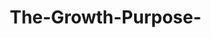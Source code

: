 # The-Growth-Purpose-
<!DOCTYPE html>
<html lang="en">
<head>
    <meta charset="UTF-8">
    <meta name="viewport" content="width=device-width, initial-scale=1.0">
    <title>The Growth Purpose 🪴 - Personal Development Hub</title>
    <style>
        * {
            margin: 0;
            padding: 0;
            box-sizing: border-box;
        }

        body {
            font-family: -apple-system, BlinkMacSystemFont, 'Segoe UI', Roboto, sans-serif;
            background: linear-gradient(135deg, #001F3F 0%, #7A3FF2 100%);
            color: white;
            min-height: 100vh;
            padding: 20px;
        }

        .container {
            max-width: 1200px;
            margin: 0 auto;
        }

        .header {
            text-align: center;
            margin-bottom: 40px;
        }

        .header h1 {
            font-size: 2.5rem;
            margin-bottom: 10px;
            background: linear-gradient(45deg, #fff, #7A3FF2);
            -webkit-background-clip: text;
            -webkit-text-fill-color: transparent;
            background-clip: text;
        }

        .header p {
            font-size: 1.2rem;
            opacity: 0.9;
        }

        .features-grid {
            display: grid;
            grid-template-columns: repeat(auto-fit, minmax(350px, 1fr));
            gap: 30px;
            margin-bottom: 30px;
        }

        .feature-card {
            background: rgba(255, 255, 255, 0.1);
            backdrop-filter: blur(10px);
            border-radius: 20px;
            padding: 30px;
            border: 1px solid rgba(255, 255, 255, 0.2);
            transition: transform 0.3s ease, box-shadow 0.3s ease;
        }

        .feature-card:hover {
            transform: translateY(-5px);
            box-shadow: 0 20px 40px rgba(122, 63, 242, 0.3);
        }

        .feature-title {
            font-size: 1.5rem;
            margin-bottom: 20px;
            display: flex;
            align-items: center;
            gap: 10px;
        }

        .feature-icon {
            font-size: 1.8rem;
        }

        .input-group {
            margin-bottom: 15px;
        }

        .input-group label {
            display: block;
            margin-bottom: 5px;
            font-weight: 500;
        }

        .input-group input, .input-group textarea {
            width: 100%;
            padding: 12px;
            border: 1px solid rgba(255, 255, 255, 0.3);
            border-radius: 10px;
            background: rgba(255, 255, 255, 0.1);
            color: white;
            font-size: 16px;
        }

        .input-group input::placeholder, .input-group textarea::placeholder {
            color: rgba(255, 255, 255, 0.6);
        }

        .btn {
            background: linear-gradient(45deg, #7A3FF2, #001F3F);
            color: white;
            border: none;
            padding: 12px 24px;
            border-radius: 10px;
            font-size: 16px;
            font-weight: 600;
            cursor: pointer;
            transition: all 0.3s ease;
            width: 100%;
        }

        .btn:hover {
            transform: translateY(-2px);
            box-shadow: 0 10px 20px rgba(122, 63, 242, 0.4);
        }

        .btn:disabled {
            opacity: 0.6;
            cursor: not-allowed;
            transform: none;
        }

        .entries-list {
            max-height: 300px;
            overflow-y: auto;
            margin-top: 20px;
        }

        .entry-item {
            background: rgba(255, 255, 255, 0.1);
            padding: 12px;
            border-radius: 8px;
            margin-bottom: 10px;
            display: flex;
            justify-content: space-between;
            align-items: center;
        }

        .delete-btn {
            background: #ff4757;
            color: white;
            border: none;
            padding: 6px 12px;
            border-radius: 6px;
            cursor: pointer;
            font-size: 12px;
        }

        .tip-item {
            background: rgba(255, 255, 255, 0.1);
            padding: 15px;
            border-radius: 10px;
            text-align: center;
            border: 1px solid rgba(255, 255, 255, 0.2);
        }

        .tip-icon {
            font-size: 2rem;
            margin-bottom: 10px;
            display: block;
        }

        .result-box {
            background: rgba(255, 255, 255, 0.1);
            border: 1px solid rgba(255, 255, 255, 0.2);
            border-radius: 10px;
            padding: 20px;
            margin-top: 20px;
            display: none;
        }

        .result-box.show {
            display: block;
        }

        .error-message {
            background: rgba(255, 71, 87, 0.2);
            border: 1px solid #ff4757;
            color: #ff4757;
            padding: 15px;
            border-radius: 10px;
            margin-top: 15px;
        }

        .success-message {
            background: rgba(46, 213, 115, 0.2);
            border: 1px solid #2ed573;
            color: #2ed573;
            padding: 15px;
            border-radius: 10px;
            margin-top: 15px;
        }

        .modal {
            display: none;
            position: fixed;
            z-index: 1000;
            left: 0;
            top: 0;
            width: 100%;
            height: 100%;
            background-color: rgba(0, 0, 0, 0.8);
            backdrop-filter: blur(5px);
        }

        .modal-content {
            background: linear-gradient(135deg, #001F3F 0%, #7A3FF2 100%);
            margin: 10% auto;
            padding: 0;
            border-radius: 20px;
            width: 90%;
            max-width: 500px;
            border: 2px solid rgba(255, 255, 255, 0.3);
            animation: modalSlide 0.3s ease-out;
        }

        @keyframes modalSlide {
            from { transform: translateY(-50px); opacity: 0; }
            to { transform: translateY(0); opacity: 1; }
        }

        .modal-header {
            padding: 25px 30px 0;
            text-align: center;
        }

        .modal-header h2 {
            color: white;
            margin: 0;
            font-size: 1.8rem;
        }

        .modal-body {
            padding: 20px 30px;
            color: white;
            text-align: center;
        }

        .modal-body p {
            margin: 10px 0;
            line-height: 1.6;
        }

        .blocked-url {
            background: rgba(255, 255, 255, 0.1);
            padding: 10px;
            border-radius: 8px;
            margin: 15px 0;
            font-size: 0.9rem;
            word-break: break-all;
            border: 1px solid rgba(255, 255, 255, 0.2);
        }

        .modal-footer {
            padding: 0 30px 30px;
            display: flex;
            gap: 15px;
            justify-content: center;
        }

        .btn-override {
            background: linear-gradient(45deg, #ff4757, #ff6b7a);
            flex: 1;
        }

        .btn-stay {
            background: linear-gradient(45deg, #2ed573, #7bed9f);
            flex: 1;
        }

        .blocker-status {
            display: grid;
            grid-template-columns: 1fr;
            gap: 15px;
        }

        .entry-timestamp {
            font-size: 0.8rem;
            opacity: 0.7;
            margin-top: 5px;
        }

        @media (max-width: 768px) {
            .features-grid {
                grid-template-columns: 1fr;
            }
            
            .header h1 {
                font-size: 2rem;
            }

            .modal-content {
                width: 95%;
                margin: 5% auto;
            }

            .modal-footer {
                flex-direction: column;
            }
        }
    </style>
</head>
<body>
    <div class="container">
        <div class="header">
            <h1>The Growth Purpose 🪴</h1>
            <p>Your Personal Development Hub - Track, Learn & Grow</p>
        </div>

        <div class="features-grid">
            <!-- Screen Time Tracker -->
            <div class="feature-card">
                <h2 class="feature-title">
                    <span class="feature-icon">📱</span>
                    Screen Time Tracker
                </h2>
                <div class="input-group">
                    <label for="app-name">App Name</label>
                    <input type="text" id="app-name" placeholder="e.g., Instagram, TikTok, YouTube">
                </div>
                <div class="input-group">
                    <label for="time-spent">Time Used</label>
                    <input type="text" id="time-spent" placeholder="e.g., 2 hours, 45 minutes">
                </div>
                <button class="btn" onclick="addScreenTime()">Add Entry</button>
                
                <div class="entries-list" id="screen-time-list">
                    <!-- Screen time entries will be populated here -->
                </div>
            </div>

            <!-- Reels & Shorts Blocker -->
            <div class="feature-card">
                <h2 class="feature-title">
                    <span class="feature-icon">🚫</span>
                    Reels & Shorts Blocker
                </h2>
                <p style="margin-bottom: 20px; opacity: 0.9;">Automatically blocks Instagram Reels and YouTube Shorts</p>
                
                <div class="blocker-status">
                    <div class="tip-item">
                        <span class="tip-icon">🛡️</span>
                        <strong>Protection Active</strong>
                        <p>Blocking Instagram Reels and YouTube Shorts automatically</p>
                    </div>
                    <div class="tip-item">
                        <span class="tip-icon">⚠️</span>
                        <strong>Override Available</strong>
                        <p>Click override on warning to temporarily access blocked content</p>
                    </div>
                </div>
            </div>

            <!-- Feedback Feature -->
            <div class="feature-card">
                <h2 class="feature-title">
                    <span class="feature-icon">💬</span>
                    Feedback
                </h2>
                <div class="input-group">
                    <label for="feedback-text">Your Feedback</label>
                    <textarea id="feedback-text" placeholder="Share your thoughts, suggestions, or report issues..." rows="4"></textarea>
                </div>
                <button class="btn" onclick="submitFeedback()" id="feedback-btn">Submit Feedback</button>
                
                <div class="result-box" id="feedback-result">
                    <div id="feedback-message"></div>
                </div>
            </div>
        </div>

        <!-- Blocker Modal -->
        <div id="blocker-modal" class="modal">
            <div class="modal-content">
                <div class="modal-header">
                    <h2>🚫 Content Blocked</h2>
                </div>
                <div class="modal-body">
                    <p><strong>Reels/Shorts are blocked—stay productive!</strong></p>
                    <p>You tried to access distracting short-form content. Stay focused on your goals!</p>
                    <div class="blocked-url" id="blocked-url"></div>
                </div>
                <div class="modal-footer">
                    <button class="btn btn-override" onclick="overrideBlock()">Override (5 min access)</button>
                    <button class="btn btn-stay" onclick="closeBlockerModal()">Stay Productive</button>
                </div>
            </div>
        </div>
    </div>

    <script>
        // Screen Time Tracker Functions
        let screenTimeEntries = [];

        async function addScreenTime() {
            const appName = document.getElementById('app-name').value.trim();
            const timeSpent = document.getElementById('time-spent').value.trim();
            
            if (!appName || !timeSpent) {
                showMessage('Please fill in both app name and time spent', 'error');
                return;
            }

            try {
                const response = await fetch('/add_screen_time', {
                    method: 'POST',
                    headers: {
                        'Content-Type': 'application/json',
                    },
                    body: JSON.stringify({
                        app_name: appName,
                        time_spent: timeSpent
                    })
                });

                const data = await response.json();
                
                if (data.success) {
                    data.entry.timestamp = new Date().toLocaleString();
                    screenTimeEntries.push(data.entry);
                    updateScreenTimeList();
                    document.getElementById('app-name').value = '';
                    document.getElementById('time-spent').value = '';
                    showMessage('Screen time entry added successfully!', 'success');
                } else {
                    showMessage(data.error || 'Failed to add entry', 'error');
                }
            } catch (error) {
                showMessage('Error adding screen time entry', 'error');
            }
        }

        async function deleteScreenTime(entryId) {
            try {
                const response = await fetch(`/delete_screen_time/${entryId}`, {
                    method: 'DELETE'
                });

                const data = await response.json();
                
                if (data.success) {
                    screenTimeEntries = screenTimeEntries.filter(entry => entry.id !== entryId);
                    updateScreenTimeList();
                    showMessage('Entry deleted successfully!', 'success');
                } else {
                    showMessage('Failed to delete entry', 'error');
                }
            } catch (error) {
                showMessage('Error deleting entry', 'error');
            }
        }

        function updateScreenTimeList() {
            const listContainer = document.getElementById('screen-time-list');
            
            if (screenTimeEntries.length === 0) {
                listContainer.innerHTML = '<p style="text-align: center; opacity: 0.7; margin-top: 20px;">No entries yet. Add your first screen time entry above!</p>';
                return;
            }

            listContainer.innerHTML = screenTimeEntries.map(entry => `
                <div class="entry-item">
                    <div>
                        <strong>${entry.app_name}</strong><br>
                        <small>${entry.time_spent}</small>
                        <div class="entry-timestamp">${entry.timestamp || 'Just now'}</div>
                    </div>
                    <button class="delete-btn" onclick="deleteScreenTime(${entry.id})">Delete</button>
                </div>
            `).join('');
        }

        // Reels & Shorts Blocker Functions
        let overrideActive = false;
        let overrideTimer = null;

        function checkForBlockedContent() {
            const currentUrl = window.location.href;
            const blockedPatterns = [
                /instagram\.com\/reels\//,
                /instagram\.com\/.*\/reels\//,
                /youtube\.com\/shorts\//,
                /youtu\.be\/.*shorts/,
                /m\.youtube\.com\/shorts\//
            ];

            if (!overrideActive && blockedPatterns.some(pattern => pattern.test(currentUrl))) {
                showBlockerModal(currentUrl);
                return true;
            }
            return false;
        }

        function showBlockerModal(blockedUrl) {
            const modal = document.getElementById('blocker-modal');
            const blockedUrlDiv = document.getElementById('blocked-url');
            blockedUrlDiv.textContent = `Blocked URL: ${blockedUrl}`;
            modal.style.display = 'block';
        }

        function closeBlockerModal() {
            const modal = document.getElementById('blocker-modal');
            modal.style.display = 'none';
            window.location.href = '/';
        }

        function overrideBlock() {
            overrideActive = true;
            const modal = document.getElementById('blocker-modal');
            modal.style.display = 'none';
            
            overrideTimer = setTimeout(() => {
                overrideActive = false;
                showMessage('Override expired. Blocking is now active again.', 'info');
            }, 5 * 60 * 1000);
            
            showMessage('Override active for 5 minutes. Use this time wisely!', 'success');
        }

        function monitorUrlChanges() {
            let currentUrl = window.location.href;
            setInterval(() => {
                if (window.location.href !== currentUrl) {
                    currentUrl = window.location.href;
                    checkForBlockedContent();
                }
            }, 1000);
        }

        // Feedback Functions
        async function submitFeedback() {
            const feedbackText = document.getElementById('feedback-text').value.trim();
            const btn = document.getElementById('feedback-btn');
            const resultBox = document.getElementById('feedback-result');
            const messageDiv = document.getElementById('feedback-message');
            
            if (!feedbackText) {
                showMessage('Please enter your feedback before submitting', 'error');
                return;
            }

            btn.disabled = true;
            btn.textContent = 'Submitting...';
            
            try {
                const response = await fetch('/feedback', {
                    method: 'POST',
                    headers: {
                        'Content-Type': 'application/json',
                    },
                    body: JSON.stringify({
                        feedback: feedbackText
                    })
                });

                const data = await response.json();
                
                if (data.success) {
                    messageDiv.innerHTML = `
                        <div class="success-message">
                            <strong>Thank you for your feedback!</strong><br>
                            Your input helps us improve the app. We appreciate you taking the time to share your thoughts.
                        </div>
                    `;
                    resultBox.classList.add('show');
                    document.getElementById('feedback-text').value = '';
                } else {
                    messageDiv.innerHTML = `
                        <div class="error-message">
                            <strong>Error:</strong> ${data.error || 'Failed to submit feedback'}
                        </div>
                    `;
                    resultBox.classList.add('show');
                }
            } catch (error) {
                messageDiv.innerHTML = `
                    <div class="error-message">
                        <strong>Network Error:</strong> Unable to submit feedback. Please try again.
                    </div>
                `;
                resultBox.classList.add('show');
            } finally {
                btn.disabled = false;
                btn.textContent = 'Submit Feedback';
            }
        }

        // Utility Functions
        function showMessage(message, type) {
            const existingMessages = document.querySelectorAll('.error-message, .success-message');
            existingMessages.forEach(msg => {
                if (!msg.closest('.result-box')) {
                    msg.remove();
                }
            });

            const messageDiv = document.createElement('div');
            messageDiv.className = type === 'error' ? 'error-message' : 'success-message';
            messageDiv.textContent = message;
            
            const firstCard = d<!DOCTYPE html>
<html lang="en">
<head>
    <meta charset="UTF-8">
    <meta name="viewport" content="width=device-width, initial-scale=1.0">
    <title>The Growth Purpose 🪴 - Personal Development Hub</title>
    <style>
        * {
            margin: 0;
            padding: 0;
            box-sizing: border-box;
        }

        body {
            font-family: -apple-system, BlinkMacSystemFont, 'Segoe UI', Roboto, sans-serif;
            background: linear-gradient(135deg, #001F3F 0%, #7A3FF2 100%);
            color: white;
            min-height: 100vh;
            padding: 20px;
        }

        .container {
            max-width: 1200px;
            margin: 0 auto;
        }

        .header {
            text-align: center;
            margin-bottom: 40px;
        }

        .header h1 {
            font-size: 2.5rem;
            margin-bottom: 10px;
            background: linear-gradient(45deg, #fff, #7A3FF2);
            -webkit-background-clip: text;
            -webkit-text-fill-color: transparent;
            background-clip: text;
        }

        .header p {
            font-size: 1.2rem;
            opacity: 0.9;
        }

        .features-grid {
            display: grid;
            grid-template-columns: repeat(auto-fit, minmax(350px, 1fr));
            gap: 30px;
            margin-bottom: 30px;
        }

        .feature-card {
            background: rgba(255, 255, 255, 0.1);
            backdrop-filter: blur(10px);
            border-radius: 20px;
            padding: 30px;
            border: 1px solid rgba(255, 255, 255, 0.2);
            transition: transform 0.3s ease, box-shadow 0.3s ease;
        }

        .feature-card:hover {
            transform: translateY(-5px);
            box-shadow: 0 20px 40px rgba(122, 63, 242, 0.3);
        }

        .feature-title {
            font-size: 1.5rem;
            margin-bottom: 20px;
            display: flex;
            align-items: center;
            gap: 10px;
        }

        .feature-icon {
            font-size: 1.8rem;
        }

        .input-group {
            margin-bottom: 15px;
        }

        .input-group label {
            display: block;
            margin-bottom: 5px;
            font-weight: 500;
        }

        .input-group input, .input-group textarea {
            width: 100%;
            padding: 12px;
            border: 1px solid rgba(255, 255, 255, 0.3);
            border-radius: 10px;
            background: rgba(255, 255, 255, 0.1);
            color: white;
            font-size: 16px;
        }

        .input-group input::placeholder, .input-group textarea::placeholder {
            color: rgba(255, 255, 255, 0.6);
        }

        .btn {
            background: linear-gradient(45deg, #7A3FF2, #001F3F);
            color: white;
            border: none;
            padding: 12px 24px;
            border-radius: 10px;
            font-size: 16px;
            font-weight: 600;
            cursor: pointer;
            transition: all 0.3s ease;
            width: 100%;
        }

        .btn:hover {
            transform: translateY(-2px);
            box-shadow: 0 10px 20px rgba(122, 63, 242, 0.4);
        }

        .btn:disabled {
            opacity: 0.6;
            cursor: not-allowed;
            transform: none;
        }

        .entries-list {
            max-height: 300px;
            overflow-y: auto;
            margin-top: 20px;
        }

        .entry-item {
            background: rgba(255, 255, 255, 0.1);
            padding: 12px;
            border-radius: 8px;
            margin-bottom: 10px;
            display: flex;
            justify-content: space-between;
            align-items: center;
        }

        .delete-btn {
            background: #ff4757;
            color: white;
            border: none;
            padding: 6px 12px;
            border-radius: 6px;
            cursor: pointer;
            font-size: 12px;
        }

        .tip-item {
            background: rgba(255, 255, 255, 0.1);
            padding: 15px;
            border-radius: 10px;
            text-align: center;
            border: 1px solid rgba(255, 255, 255, 0.2);
        }

        .tip-icon {
            font-size: 2rem;
            margin-bottom: 10px;
            display: block;
        }

        .result-box {
            background: rgba(255, 255, 255, 0.1);
            border: 1px solid rgba(255, 255, 255, 0.2);
            border-radius: 10px;
            padding: 20px;
            margin-top: 20px;
            display: none;
        }

        .result-box.show {
            display: block;
        }

        .error-message {
            background: rgba(255, 71, 87, 0.2);
            border: 1px solid #ff4757;
            color: #ff4757;
            padding: 15px;
            border-radius: 10px;
            margin-top: 15px;
        }

        .success-message {
            background: rgba(46, 213, 115, 0.2);
            border: 1px solid #2ed573;
            color: #2ed573;
            padding: 15px;
            border-radius: 10px;
            margin-top: 15px;
        }

        .modal {
            display: none;
            position: fixed;
            z-index: 1000;
            left: 0;
            top: 0;
            width: 100%;
            height: 100%;
            background-color: rgba(0, 0, 0, 0.8);
            backdrop-filter: blur(5px);
        }

        .modal-content {
            background: linear-gradient(135deg, #001F3F 0%, #7A3FF2 100%);
            margin: 10% auto;
            padding: 0;
            border-radius: 20px;
            width: 90%;
            max-width: 500px;
            border: 2px solid rgba(255, 255, 255, 0.3);
            animation: modalSlide 0.3s ease-out;
        }

        @keyframes modalSlide {
            from { transform: translateY(-50px); opacity: 0; }
            to { transform: translateY(0); opacity: 1; }
        }

        .modal-header {
            padding: 25px 30px 0;
            text-align: center;
        }

        .modal-header h2 {
            color: white;
            margin: 0;
            font-size: 1.8rem;
        }

        .modal-body {
            padding: 20px 30px;
            color: white;
            text-align: center;
        }

        .modal-body p {
            margin: 10px 0;
            line-height: 1.6;
        }

        .blocked-url {
            background: rgba(255, 255, 255, 0.1);
            padding: 10px;
            border-radius: 8px;
            margin: 15px 0;
            font-size: 0.9rem;
            word-break: break-all;
            border: 1px solid rgba(255, 255, 255, 0.2);
        }

        .modal-footer {
            padding: 0 30px 30px;
            display: flex;
            gap: 15px;
            justify-content: center;
        }

        .btn-override {
            background: linear-gradient(45deg, #ff4757, #ff6b7a);
            flex: 1;
        }

        .btn-stay {
            background: linear-gradient(45deg, #2ed573, #7bed9f);
            flex: 1;
        }

        .blocker-status {
            display: grid;
            grid-template-columns: 1fr;
            gap: 15px;
        }

        .entry-timestamp {
            font-size: 0.8rem;
            opacity: 0.7;
            margin-top: 5px;
        }

        @media (max-width: 768px) {
            .features-grid {
                grid-template-columns: 1fr;
            }
            
            .header h1 {
                font-size: 2rem;
            }

            .modal-content {
                width: 95%;
                margin: 5% auto;
            }

            .modal-footer {
                flex-direction: column;
            }
        }
    </style>
</head>
<body>
    <div class="container">
        <div class="header">
            <h1>The Growth Purpose 🪴</h1>
            <p>Your Personal Development Hub - Track, Learn & Grow</p>
        </div>

        <div class="features-grid">
            <!-- Screen Time Tracker -->
            <div class="feature-card">
                <h2 class="feature-title">
                    <span class="feature-icon">📱</span>
                    Screen Time Tracker
                </h2>
                <div class="input-group">
                    <label for="app-name">App Name</label>
                    <input type="text" id="app-name" placeholder="e.g., Instagram, TikTok, YouTube">
                </div>
                <div class="input-group">
                    <label for="time-spent">Time Used</label>
                    <input type="text" id="time-spent" placeholder="e.g., 2 hours, 45 minutes">
                </div>
                <button class="btn" onclick="addScreenTime()">Add Entry</button>
                
                <div class="entries-list" id="screen-time-list">
                    <!-- Screen time entries will be populated here -->
                </div>
            </div>

            <!-- Reels & Shorts Blocker -->
            <div class="feature-card">
                <h2 class="feature-title">
                    <span class="feature-icon">🚫</span>
                    Reels & Shorts Blocker
                </h2>
                <p style="margin-bottom: 20px; opacity: 0.9;">Automatically blocks Instagram Reels and YouTube Shorts</p>
                
                <div class="blocker-status">
                    <div class="tip-item">
                        <span class="tip-icon">🛡️</span>
                        <strong>Protection Active</strong>
                        <p>Blocking Instagram Reels and YouTube Shorts automatically</p>
                    </div>
                    <div class="tip-item">
                        <span class="tip-icon">⚠️</span>
                        <strong>Override Available</strong>
                        <p>Click override on warning to temporarily access blocked content</p>
                    </div>
                </div>
            </div>

            <!-- Feedback Feature -->
            <div class="feature-card">
                <h2 class="feature-title">
                    <span class="feature-icon">💬</span>
                    Feedback
                </h2>
                <div class="input-group">
                    <label for="feedback-text">Your Feedback</label>
                    <textarea id="feedback-text" placeholder="Share your thoughts, suggestions, or report issues..." rows="4"></textarea>
                </div>
                <button class="btn" onclick="submitFeedback()" id="feedback-btn">Submit Feedback</button>
                
                <div class="result-box" id="feedback-result">
                    <div id="feedback-message"></div>
                </div>
            </div>
        </div>

        <!-- Blocker Modal -->
        <div id="blocker-modal" class="modal">
            <div class="modal-content">
                <div class="modal-header">
                    <h2>🚫 Content Blocked</h2>
                </div>
                <div class="modal-body">
                    <p><strong>Reels/Shorts are blocked—stay productive!</strong></p>
                    <p>You tried to access distracting short-form content. Stay focused on your goals!</p>
                    <div class="blocked-url" id="blocked-url"></div>
                </div>
                <div class="modal-footer">
                    <button class="btn btn-override" onclick="overrideBlock()">Override (5 min access)</button>
                    <button class="btn btn-stay" onclick="closeBlockerModal()">Stay Productive</button>
                </div>
            </div>
        </div>
    </div>

    <script>
        // Screen Time Tracker Functions
        let screenTimeEntries = [];

        async function addScreenTime() {
            const appName = document.getElementById('app-name').value.trim();
            const timeSpent = document.getElementById('time-spent').value.trim();
            
            if (!appName || !timeSpent) {
                showMessage('Please fill in both app name and time spent', 'error');
                return;
            }

            try {
                const response = await fetch('/add_screen_time', {
                    method: 'POST',
                    headers: {
                        'Content-Type': 'application/json',
                    },
                    body: JSON.stringify({
                        app_name: appName,
                        time_spent: timeSpent
                    })
                });

                const data = await response.json();
                
                if (data.success) {
                    data.entry.timestamp = new Date().toLocaleString();
                    screenTimeEntries.push(data.entry);
                    updateScreenTimeList();
                    document.getElementById('app-name').value = '';
                    document.getElementById('time-spent').value = '';
                    showMessage('Screen time entry added successfully!', 'success');
                } else {
                    showMessage(data.error || 'Failed to add entry', 'error');
                }
            } catch (error) {
                showMessage('Error adding screen time entry', 'error');
            }
        }

        async function deleteScreenTime(entryId) {
            try {
                const response = await fetch(`/delete_screen_time/${entryId}`, {
                    method: 'DELETE'
                });

                const data = await response.json();
                
                if (data.success) {
                    screenTimeEntries = screenTimeEntries.filter(entry => entry.id !== entryId);
                    updateScreenTimeList();
                    showMessage('Entry deleted successfully!', 'success');
                } else {
                    showMessage('Failed to delete entry', 'error');
                }
            } catch (error) {
                showMessage('Error deleting entry', 'error');
            }
        }

        function updateScreenTimeList() {
            const listContainer = document.getElementById('screen-time-list');
            
            if (screenTimeEntries.length === 0) {
                listContainer.innerHTML = '<p style="text-align: center; opacity: 0.7; margin-top: 20px;">No entries yet. Add your first screen time entry above!</p>';
                return;
            }

            listContainer.innerHTML = screenTimeEntries.map(entry => `
                <div class="entry-item">
                    <div>
                        <strong>${entry.app_name}</strong><br>
                        <small>${entry.time_spent}</small>
                        <div class="entry-timestamp">${entry.timestamp || 'Just now'}</div>
                    </div>
                    <button class="delete-btn" onclick="deleteScreenTime(${entry.id})">Delete</button>
                </div>
            `).join('');
        }

        // Reels & Shorts Blocker Functions
        let overrideActive = false;
        let overrideTimer = null;

        function checkForBlockedContent() {
            const currentUrl = window.location.href;
            const blockedPatterns = [
                /instagram\.com\/reels\//,
                /instagram\.com\/.*\/reels\//,
                /youtube\.com\/shorts\//,
                /youtu\.be\/.*shorts/,
                /m\.youtube\.com\/shorts\//
            ];

            if (!overrideActive && blockedPatterns.some(pattern => pattern.test(currentUrl))) {
                showBlockerModal(currentUrl);
                return true;
            }
            return false;
        }

        function showBlockerModal(blockedUrl) {
            const modal = document.getElementById('blocker-modal');
            const blockedUrlDiv = document.getElementById('blocked-url');
            blockedUrlDiv.textContent = `Blocked URL: ${blockedUrl}`;
            modal.style.display = 'block';
        }

        function closeBlockerModal() {
            const modal = document.getElementById('blocker-modal');
            modal.style.display = 'none';
            window.location.href = '/';
        }

        function overrideBlock() {
            overrideActive = true;
            const modal = document.getElementById('blocker-modal');
            modal.style.display = 'none';
            
            overrideTimer = setTimeout(() => {
                overrideActive = false;
                showMessage('Override expired. Blocking is now active again.', 'info');
            }, 5 * 60 * 1000);
            
            showMessage('Override active for 5 minutes. Use this time wisely!', 'success');
        }

        function monitorUrlChanges() {
            let currentUrl = window.location.href;
            setInterval(() => {
                if (window.location.href !== currentUrl) {
                    currentUrl = window.location.href;
                    checkForBlockedContent();
                }
            }, 1000);
        }

        // Feedback Functions
        async function submitFeedback() {
            const feedbackText = document.getElementById('feedback-text').value.trim();
            const btn = document.getElementById('feedback-btn');
            const resultBox = document.getElementById('feedback-result');
            const messageDiv = document.getElementById('feedback-message');
            
            if (!feedbackText) {
                showMessage('Please enter your feedback before submitting', 'error');
                return;
            }

            btn.disabled = true;
            btn.textContent = 'Submitting...';
            
            try {
                const response = await fetch('/feedback', {
                    method: 'POST',
                    headers: {
                        'Content-Type': 'application/json',
                    },
                    body: JSON.stringify({
                        feedback: feedbackText
                    })
                });

                const data = await response.json();
                
                if (data.success) {
                    messageDiv.innerHTML = `
                        <div class="success-message">
                            <strong>Thank you for your feedback!</strong><br>
                            Your input helps us improve the app. We appreciate you taking the time to share your thoughts.
                        </div>
                    `;
                    resultBox.classList.add('show');
                    document.getElementById('feedback-text').value = '';
                } else {
                    messageDiv.innerHTML = `
                        <div class="error-message">
                            <strong>Error:</strong> ${data.error || 'Failed to submit feedback'}
                        </div>
                    `;
                    resultBox.classList.add('show');
                }
            } catch (error) {
                messageDiv.innerHTML = `
                    <div class="error-message">
                        <strong>Network Error:</strong> Unable to submit feedback. Please try again.
                    </div>
                `;
                resultBox.classList.add('show');
            } finally {
                btn.disabled = false;
                btn.textContent = 'Submit Feedback';
            }
        }

        // Utility Functions
        function showMessage(message, type) {
            const existingMessages = document.querySelectorAll('.error-message, .success-message');
            existingMessages.forEach(msg => {
                if (!msg.closest('.result-box')) {
                    msg.remove();
                }
            });

            const messageDiv = document.createElement('div');
            messageDiv.className = type === 'error' ? 'error-message' : 'success-message';
            messageDiv.textContent = message;
            
            const firstCard = d
